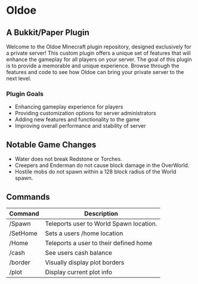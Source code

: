 # Oldoe
## A Bukkit/Paper Plugin
Welcome to the Oldoe Minecraft plugin repository, designed exclusively for a private server! This custom plugin offers a unique set of features that will enhance the gameplay for all players on your server. The goal of this plugin is to provide a memorable and unique experience. Browse through the features and code to see how Oldoe can bring your private server to the next level.


### Plugin Goals
- Enhancing gameplay experience for players
- Providing customization options for server administrators
- Adding new features and functionality to the game
- Improving overall performance and stability of server

## Notable Game Changes
- Water does not break Redstone or Torches.
- Creepers and Enderman do not cause block damage in the OverWorld.
- Hostile mobs do not spawn within a 128 block radius of the World spawn.


## Commands
| Command  | Description |
| ------------- | ------------- |
| /Spawn  | Teleports user to World Spawn location.  |
| /SetHome  | Sets a users /home location  |
| /Home  | Teleports a user to their defined home  |
| /cash  | See users cash balance  |
| /border  | Visually display plot borders  |
| /plot  | Display current plot info  |
